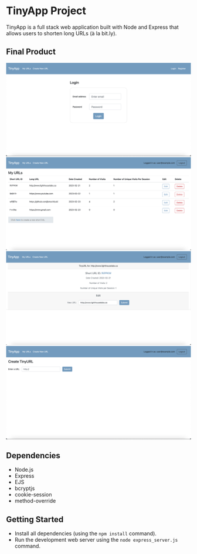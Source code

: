 # TinyApp Project

TinyApp is a full stack web application built with Node and Express that allows users to shorten long URLs (à la bit.ly).

## Final Product

!["screenshot of Login page"](https://github.com/jkmochizuki/tinyapp/blob/main/docs/login-page.png)
!["screenshot of URLs page"](https://github.com/jkmochizuki/tinyapp/blob/main/docs/urls-page.png)
!["screenshot of URLs/id page"](https://github.com/jkmochizuki/tinyapp/blob/main/docs/urls:id-page.png)
!["screenshot of URLs/new page"](https://github.com/jkmochizuki/tinyapp/blob/main/docs/urls:new-page.png)

## Dependencies

- Node.js
- Express
- EJS
- bcryptjs
- cookie-session
- method-override

## Getting Started

- Install all dependencies (using the `npm install` command).
- Run the development web server using the `node express_server.js` command.
